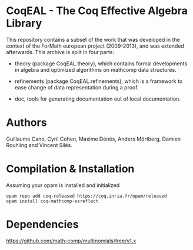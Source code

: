 CoqEAL - The Coq Effective Algebra Library
==========================================

This repository contains a subset of the work that was developed in
the context of the ForMath european project (2009-2013), and was extended afterwards.
This archive is split in four parts:

- theory (package  CoqEAL.theory), which contains  formal developments
  in algebra and optimized algorithms on mathcomp data structures.

- refinements (package  CoqEAL.refinements), which is a framework to 
  ease change of data representation during a proof.

- doc, tools for generating documentation out of local documentation.


Authors
=======

Guillaume Cano,  Cyril Cohen,  Maxime Dénès, Anders Mörtberg, Damien Rouhling and Vincent
Silès.

Compilation & Installation
==========================

Assuming your opam is installed and initialized
```
opam repo add coq-released https://coq.inria.fr/opam/released
opam install coq-mathcomp-ssreflect
```

  
Dependencies
============

https://github.com/math-comp/multinomials/tree/v1.x
